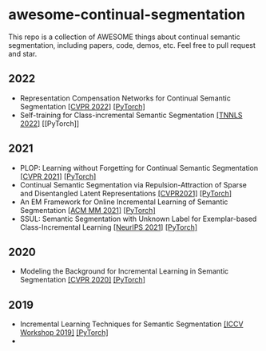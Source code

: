 # awesome-continual-segmentation
This repo is a collection of AWESOME things about continual semantic segmentation, including papers, code, demos, etc. Feel free to pull request and star.

## 2022
- Representation Compensation Networks for Continual Semantic Segmentation [[CVPR 2022]](https://arxiv.org/abs/2203.05402) [[PyTorch]](https://github.com/zhangchbin/RCIL)
- Self-training for Class-incremental Semantic Segmentation [[TNNLS 2022]](https://arxiv.org/abs/2012.03362) [[PyTorch]]



## 2021
- PLOP: Learning without Forgetting for Continual Semantic Segmentation [[CVPR 2021]](https://arxiv.org/abs/2011.11390) [[PyTorch]](https://github.com/arthurdouillard/CVPR2021_PLOP)
- Continual Semantic Segmentation via Repulsion-Attraction of Sparse and Disentangled Latent Representations [[CVPR2021]](https://arxiv.org/abs/2103.06342) [[PyTorch]](https://github.com/LTTM/SDR)
- An EM Framework for Online Incremental Learning of Semantic Segmentation [[ACM MM 2021]](https://arxiv.org/pdf/2108.03613.pdf) [[PyTorch]](https://github.com/Rhyssiyan/Online.Inc.Seg-Pytorch)
- SSUL: Semantic Segmentation with Unknown Label for Exemplar-based Class-Incremental Learning [[NeurIPS 2021]](https://proceedings.neurips.cc/paper/2021/file/5a9542c773018268fc6271f7afeea969-Paper.pdf) [[PyTorch]](https://github.com/clovaai/SSUL)


## 2020
- Modeling the Background for Incremental Learning in Semantic Segmentation [[CVPR 2020]](https://arxiv.org/abs/2002.00718) [[PyTorch]](https://github.com/fcdl94/MiB)

## 2019
- Incremental Learning Techniques for Semantic Segmentation [[ICCV Workshop 2019]](https://arxiv.org/abs/1907.13372) [[PyTorch]](https://github.com/LTTM/IL-SemSegm)
- 

